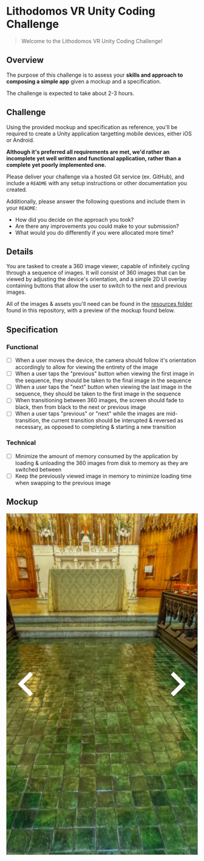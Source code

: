 # Lithodomos VR Unity Coding Challenge

> Welcome to the Lithodomos VR Unity Coding Challenge!

## Overview

The purpose of this challenge is to assess your **skills and approach to
composing a simple app** given a mockup and a specification.

The challenge is expected to take about 2-3 hours.

## Challenge

Using the provided mockup and specification as reference, you'll be required to
create a Unity application targetting mobile devices, either iOS or Android.

**Although it's preferred all requirements are met, we'd rather an incomplete
yet well written and functional application, rather than a complete yet poorly
implemented one.**

Please deliver your challenge via a hosted Git service (ex. GitHub), and include
a `README` with any setup instructions or other documentation you created.

Additionally, please answer the following questions and include them in your
`README`:

- How did you decide on the approach you took?
- Are there any improvements you could make to your submission?
- What would you do differently if you were allocated more time?

## Details

You are tasked to create a 360 image viewer, capable of infinitely cycling
through a sequence of images. It will consist of 360 images that can be viewed
by adjusting the device's orientation, and a simple 2D UI overlay containing
buttons that allow the user to switch to the next and previous images.

All of the images & assets you'll need can be found in the
[resources folder](./resources) found in this repository, with a preview of the
mockup found below.

## Specification

### Functional

- [ ] When a user moves the device, the camera should follow it's orientation
      accordingly to allow for viewing the entirety of the image
- [ ] When a user taps the "previous" button when viewing the first image in the
      sequence, they should be taken to the final image in the sequence
- [ ] When a user taps the "next" button when viewing the last image in the
      sequence, they should be taken to the first image in the sequence
- [ ] When transitioning between 360 images, the screen should fade to black,
      then from black to the next or previous image
- [ ] When a user taps "previous" or "next" while the images are mid-transition,
      the current transition should be interupted & reversed as necessary, as
      opposed to completing & starting a new transition

### Technical

- [ ] Minimize the amount of memory consumed by the application by loading &
      unloading the 360 images from disk to memory as they are switched between
- [ ] Keep the previously viewed image in memory to minimize loading time when
      swapping to the previous image

## Mockup

![Code challenge app mockup][mockup]

<!-- resources: images -->

[mockup]: ./resources/mockup.jpg
